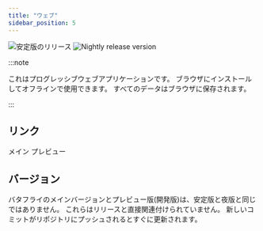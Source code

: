 ```yaml
---
title: "ウェブ"
sidebar_position: 5
---
```


![安定版のリリース](https://img.shields.io/badge/dynamic/yaml?color=c4840d&label=Stable&query=%24.version&url=https%3A%2F%2Fraw.githubusercontent.com%2FLinwoodDev%2Fbutterfly%2Fstable%2Fapp%2Fpubspec.yaml&style=for-the-badge) ![Nightly release version](https://img.shields.io/badge/dynamic/yaml?color=f7d28c&label=Nightly&query=%24.version&url=https%3A%2F%2Fraw.githubusercontent.com%2FLinwoodDev%2Fbutterfly%2Fnightly%2Fapp%2Fpubspec.yaml&style=for-the-badge)

:::note

これはプログレッシブウェブアプリケーションです。 ブラウザにインストールしてオフラインで使用できます。 すべてのデータはブラウザに保存されます。

:::


## リンク

<div className="row margin-bottom--lg padding--sm">
<Link className="button button--outline button--info button--lg margin--sm" href="https://butterfly.linwood.dev">
  メイン
</Link>
<Link className="button button--outline button--danger button--lg margin--sm" href="https://preview.butterfly.linwood.dev">
  プレビュー
</Link>
</div>

## バージョン

バタフライのメインバージョンとプレビュー版(開発版)は、安定版と夜版と同じではありません。 これらはリリースと直接関連付けられていません。 新しいコミットがリポジトリにプッシュされるとすぐに更新されます。

